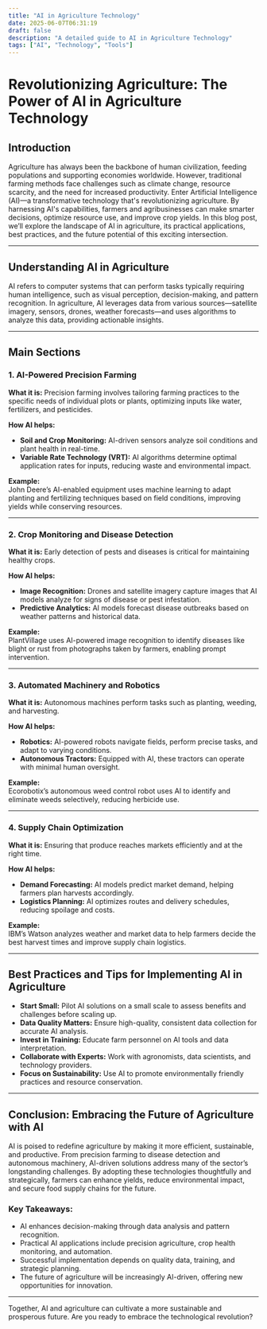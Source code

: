```yaml
---
title: "AI in Agriculture Technology"
date: 2025-06-07T06:31:19
draft: false
description: "A detailed guide to AI in Agriculture Technology"
tags: ["AI", "Technology", "Tools"]
---
```


# Revolutionizing Agriculture: The Power of AI in Agriculture Technology

## Introduction

Agriculture has always been the backbone of human civilization, feeding populations and supporting economies worldwide. However, traditional farming methods face challenges such as climate change, resource scarcity, and the need for increased productivity. Enter Artificial Intelligence (AI)—a transformative technology that's revolutionizing agriculture. By harnessing AI's capabilities, farmers and agribusinesses can make smarter decisions, optimize resource use, and improve crop yields. In this blog post, we’ll explore the landscape of AI in agriculture, its practical applications, best practices, and the future potential of this exciting intersection.

---

## Understanding AI in Agriculture

AI refers to computer systems that can perform tasks typically requiring human intelligence, such as visual perception, decision-making, and pattern recognition. In agriculture, AI leverages data from various sources—satellite imagery, sensors, drones, weather forecasts—and uses algorithms to analyze this data, providing actionable insights.

---

## Main Sections

### 1. AI-Powered Precision Farming

**What it is:** Precision farming involves tailoring farming practices to the specific needs of individual plots or plants, optimizing inputs like water, fertilizers, and pesticides.

**How AI helps:**  
- **Soil and Crop Monitoring:** AI-driven sensors analyze soil conditions and plant health in real-time.  
- **Variable Rate Technology (VRT):** AI algorithms determine optimal application rates for inputs, reducing waste and environmental impact.  

**Example:**  
John Deere’s AI-enabled equipment uses machine learning to adapt planting and fertilizing techniques based on field conditions, improving yields while conserving resources.

---

### 2. Crop Monitoring and Disease Detection

**What it is:** Early detection of pests and diseases is critical for maintaining healthy crops.

**How AI helps:**  
- **Image Recognition:** Drones and satellite imagery capture images that AI models analyze for signs of disease or pest infestation.  
- **Predictive Analytics:** AI models forecast disease outbreaks based on weather patterns and historical data.

**Example:**  
PlantVillage uses AI-powered image recognition to identify diseases like blight or rust from photographs taken by farmers, enabling prompt intervention.

---

### 3. Automated Machinery and Robotics

**What it is:** Autonomous machines perform tasks such as planting, weeding, and harvesting.

**How AI helps:**  
- **Robotics:** AI-powered robots navigate fields, perform precise tasks, and adapt to varying conditions.  
- **Autonomous Tractors:** Equipped with AI, these tractors can operate with minimal human oversight.

**Example:**  
Ecorobotix’s autonomous weed control robot uses AI to identify and eliminate weeds selectively, reducing herbicide use.

---

### 4. Supply Chain Optimization

**What it is:** Ensuring that produce reaches markets efficiently and at the right time.

**How AI helps:**  
- **Demand Forecasting:** AI models predict market demand, helping farmers plan harvests accordingly.  
- **Logistics Planning:** AI optimizes routes and delivery schedules, reducing spoilage and costs.

**Example:**  
IBM’s Watson analyzes weather and market data to help farmers decide the best harvest times and improve supply chain logistics.

---

## Best Practices and Tips for Implementing AI in Agriculture

- **Start Small:** Pilot AI solutions on a small scale to assess benefits and challenges before scaling up.  
- **Data Quality Matters:** Ensure high-quality, consistent data collection for accurate AI analysis.  
- **Invest in Training:** Educate farm personnel on AI tools and data interpretation.  
- **Collaborate with Experts:** Work with agronomists, data scientists, and technology providers.  
- **Focus on Sustainability:** Use AI to promote environmentally friendly practices and resource conservation.

---

## Conclusion: Embracing the Future of Agriculture with AI

AI is poised to redefine agriculture by making it more efficient, sustainable, and productive. From precision farming to disease detection and autonomous machinery, AI-driven solutions address many of the sector’s longstanding challenges. By adopting these technologies thoughtfully and strategically, farmers can enhance yields, reduce environmental impact, and secure food supply chains for the future.

### Key Takeaways:
- AI enhances decision-making through data analysis and pattern recognition.
- Practical AI applications include precision agriculture, crop health monitoring, and automation.
- Successful implementation depends on quality data, training, and strategic planning.
- The future of agriculture will be increasingly AI-driven, offering new opportunities for innovation.

---

Together, AI and agriculture can cultivate a more sustainable and prosperous future. Are you ready to embrace the technological revolution?